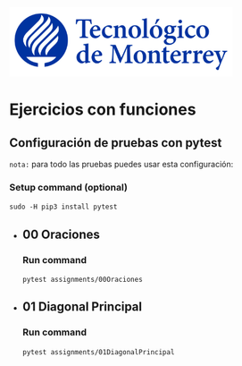 ![Tec de Monterrey](images/logotecmty.png)
# Ejercicios con funciones

## Configuración de pruebas con **pytest**

`nota:` para todo las pruebas puedes usar esta configuración:
### Setup command (optional)
```
sudo -H pip3 install pytest
```

- ## 00 Oraciones
    ### Run command
    ```
    pytest assignments/00Oraciones
    ```

- ## 01 Diagonal Principal
    ### Run command
    ```
    pytest assignments/01DiagonalPrincipal
    ```
